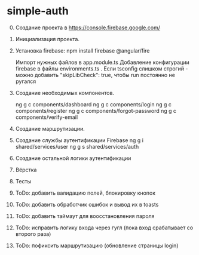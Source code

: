 # simple-auth

0. Создание проекта в https://console.firebase.google.com/

1. Инициализация проекта.

2. Установка firebase: npm install firebase @angular/fire

    Импорт нужных файлов в app.module.ts
    Добавление конфигурации firebase в файлы environments.ts .
    Если tsconfig слишком строгий - можно добавить "skipLibCheck": true,
    чтобы run постоянно не ругался

3. Создание необходимых компонентов.

    ng g c components/dashboard
    ng g c components/login
    ng g c components/register
    ng g c components/forgot-password
    ng g c components/verify-email

4. Создание маршрутизации.

5. Создание службы аутентификации Firebase
    ng g i shared/services/user
    ng g s shared/services/auth

6. Создание остальной логики аутентификации

7. Вёрстка

8. Тесты

9. ToDo: добавить валидацию полей, блокировку кнопок

10. ToDo: добавить обработчик ошибок и вывод их в toasts

11. ToDo: добавить таймаут для воосстановления пароля

12. ToDo: исправить логику входа через гугл (пока вход срабатывает со второго раза)

13. ToDo: пофиксить маршрутизацию (обновление страницы login)
